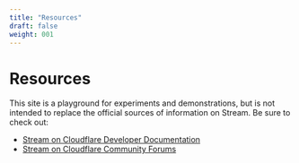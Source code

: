 ```yaml
---
title: "Resources"
draft: false
weight: 001
---
```


# Resources

This site is a playground for experiments and demonstrations, but is not intended
to replace the official sources of information on Stream. Be sure to check out:

- [Stream on Cloudflare Developer Documentation](https://developers.cloudflare.com/stream)
- [Stream on Cloudflare Community Forums](https://community.cloudflare.com/c/developers/stream/52)
